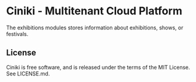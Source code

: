 Ciniki - Multitenant Cloud Platform
===========================================

The exhibitions modules stores information about exhibitions, shows,
or festivals.

License
-------
Ciniki is free software, and is released under the terms of the MIT License. See LICENSE.md.
